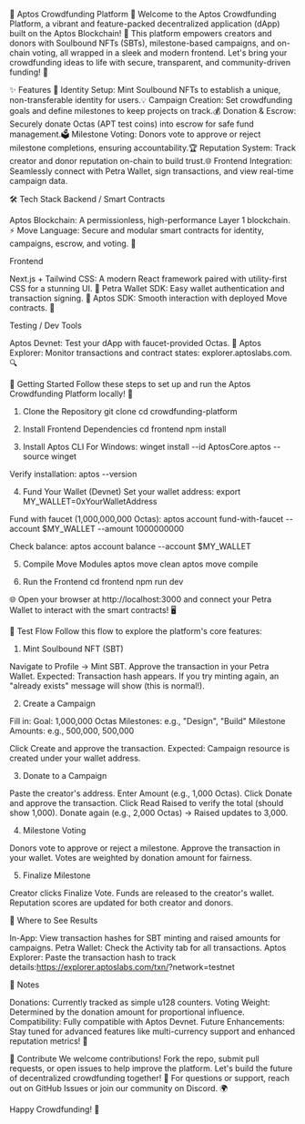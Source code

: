 🌟 Aptos Crowdfunding Platform 🌟
Welcome to the Aptos Crowdfunding Platform, a vibrant and feature-packed decentralized application (dApp) built on the Aptos Blockchain! 🚀 This platform empowers creators and donors with Soulbound NFTs (SBTs), milestone-based campaigns, and on-chain voting, all wrapped in a sleek and modern frontend. Let's bring your crowdfunding ideas to life with secure, transparent, and community-driven funding! 💸

✨ Features
🎨 Identity Setup: Mint Soulbound NFTs to establish a unique, non-transferable identity for users.💡 Campaign Creation: Set crowdfunding goals and define milestones to keep projects on track.💰 Donation & Escrow: Securely donate Octas (APT test coins) into escrow for safe fund management.🗳️ Milestone Voting: Donors vote to approve or reject milestone completions, ensuring accountability.🏆 Reputation System: Track creator and donor reputation on-chain to build trust.🌐 Frontend Integration: Seamlessly connect with Petra Wallet, sign transactions, and view real-time campaign data.

🛠️ Tech Stack
Backend / Smart Contracts

Aptos Blockchain: A permissionless, high-performance Layer 1 blockchain. ⚡
Move Language: Secure and modular smart contracts for identity, campaigns, escrow, and voting. 📜

Frontend

Next.js + Tailwind CSS: A modern React framework paired with utility-first CSS for a stunning UI. 🎨
Petra Wallet SDK: Easy wallet authentication and transaction signing. 🔐
Aptos SDK: Smooth interaction with deployed Move contracts. 🔗

Testing / Dev Tools

Aptos Devnet: Test your dApp with faucet-provided Octas. 🧪
Aptos Explorer: Monitor transactions and contract states: explorer.aptoslabs.com. 🔍


🚀 Getting Started
Follow these steps to set up and run the Aptos Crowdfunding Platform locally! 🎉
1. Clone the Repository
git clone <your-repo-url>
cd crowdfunding-platform

2. Install Frontend Dependencies
cd frontend
npm install

3. Install Aptos CLI
For Windows:
winget install --id AptosCore.aptos --source winget

Verify installation:
aptos --version

4. Fund Your Wallet (Devnet)
Set your wallet address:
export MY_WALLET=0xYourWalletAddress

Fund with faucet (1,000,000,000 Octas):
aptos account fund-with-faucet --account $MY_WALLET --amount 1000000000

Check balance:
aptos account balance --account $MY_WALLET

5. Compile Move Modules
aptos move clean
aptos move compile

6. Run the Frontend
cd frontend
npm run dev

🌐 Open your browser at http://localhost:3000 and connect your Petra Wallet to interact with the smart contracts! 🖥️

🧪 Test Flow
Follow this flow to explore the platform's core features:
1. Mint Soulbound NFT (SBT)

Navigate to Profile → Mint SBT.
Approve the transaction in your Petra Wallet.
Expected: Transaction hash appears. If you try minting again, an "already exists" message will show (this is normal!).

2. Create a Campaign

Fill in:
Goal: 1,000,000 Octas
Milestones: e.g., "Design", "Build"
Milestone Amounts: e.g., 500,000, 500,000


Click Create and approve the transaction.
Expected: Campaign resource is created under your wallet address.

3. Donate to a Campaign

Paste the creator's address.
Enter Amount (e.g., 1,000 Octas).
Click Donate and approve the transaction.
Click Read Raised to verify the total (should show 1,000).
Donate again (e.g., 2,000 Octas) → Raised updates to 3,000.

4. Milestone Voting

Donors vote to approve or reject a milestone.
Approve the transaction in your wallet.
Votes are weighted by donation amount for fairness.

5. Finalize Milestone

Creator clicks Finalize Vote.
Funds are released to the creator's wallet.
Reputation scores are updated for both creator and donors.


🔎 Where to See Results

In-App: View transaction hashes for SBT minting and raised amounts for campaigns.
Petra Wallet: Check the Activity tab for all transactions.
Aptos Explorer: Paste the transaction hash to track details:https://explorer.aptoslabs.com/txn/<HASH>?network=testnet




📝 Notes

Donations: Currently tracked as simple u128 counters.
Voting Weight: Determined by the donation amount for proportional influence.
Compatibility: Fully compatible with Aptos Devnet.
Future Enhancements: Stay tuned for advanced features like multi-currency support and enhanced reputation metrics! 🚀


🎉 Contribute
We welcome contributions! Fork the repo, submit pull requests, or open issues to help improve the platform. Let's build the future of decentralized crowdfunding together! 💪
For questions or support, reach out on GitHub Issues or join our community on Discord. 🌍

Happy Crowdfunding! 🎊